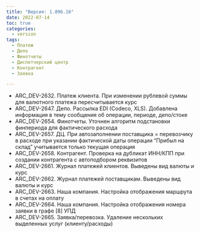 ```yaml
---
title: "Версия: 1.896.16"
date: 2022-07-14
toc: true
categories:
  - version
tags:
  - Платеж
  - Депо
  - Финотчеты
  - Диспетчерский центр
  - Контрагент
  - Заявка

---
```


-   ARC_DEV-2632. Платеж клиента. При изменении рублевой суммы для валютного платежа пересчитывается курс
-   ARC_DEV-2647. Депо. Рассылка EDI (Codeco, XLS). Добавлена информация в тему сообщения об операции, периоде, депо/стоке  
-   ARC_DEV-2654. Финотчеты. Уточнен алгоритм подстановки финпериода для фактического расхода
-   ARC_DEV-2657. ДЦ. При автозаполнении поставщика = перевозчику в расходе при указании фактической даты операции “Прибыл на склад” учитывается только текущая операция
-   ARC_DEV-2658. Контрагент. Проверка на дубликат ИНН/КПП при создании контрагента с автоподбором реквизитов
-   ARC_DEV-2661. Журнал платежей клиентов. Выведены вид валюты и курс
-   ARC_DEV-2662. Журнал платежей поставщикам. Выведены вид валюты и курс
-   ARC_DEV-2663. Наша компания. Настройка отображения маршрута в счетах на оплату
-   ARC_DEV-2664. Наша компания. Настройка отображения номера заявки в графе [8] УПД
-   ARC_DEV-2665. Заявка/перевозка. Удаление нескольких выделенных услуг (клиенту/расходы)
